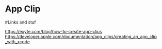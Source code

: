 #  App Clip






















#Links and stuf

https://exyte.com/blog/how-to-create-app-clips
https://developer.apple.com/documentation/app_clips/creating_an_app_clip_with_xcode
